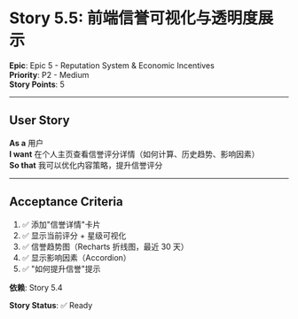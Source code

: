 # Story 5.5: 前端信誉可视化与透明度展示

**Epic**: Epic 5 - Reputation System & Economic Incentives  
**Priority**: P2 - Medium  
**Story Points**: 5

---

## User Story

**As a** 用户  
**I want** 在个人主页查看信誉评分详情（如何计算、历史趋势、影响因素）  
**So that** 我可以优化内容策略，提升信誉评分

---

## Acceptance Criteria

1. ✅ 添加"信誉详情"卡片
2. ✅ 显示当前评分 + 星级可视化
3. ✅ 信誉趋势图（Recharts 折线图，最近 30 天）
4. ✅ 显示影响因素（Accordion）
5. ✅ "如何提升信誉"提示

**依赖**: Story 5.4

**Story Status**: ✅ Ready

